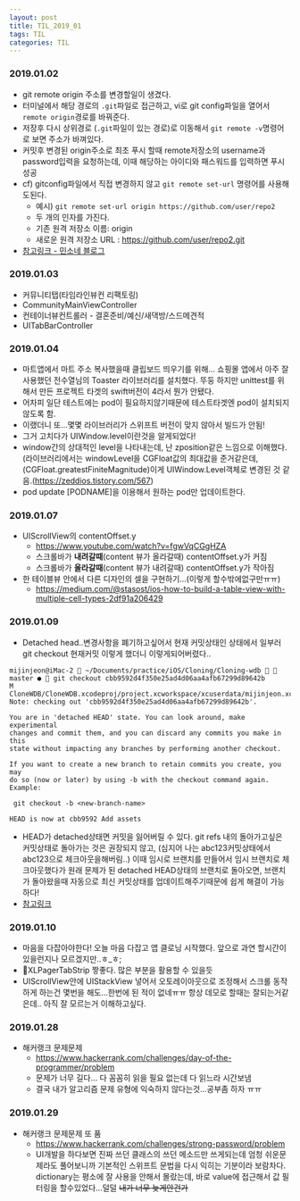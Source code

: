 ```yaml
---
layout: post
title: TIL_2019_01
tags: TIL
categories: TIL
---
```


### 2019.01.02
- git remote origin 주소를 변경할일이 생겼다.
- 터미널에서 해당 경로의 `.git`파일로 접근하고, vi로 git config파일을 열어서 `remote origin`경로를 바꿔준다.
- 저장후 다시 상위경로 (`.git`파일이 있는 경로)로 이동해서 `git remote -v`명령어로 보면 주소가 바껴있다.
- 커밋후 변경된 origin주소로 최초 푸시 할때 remote저장소의 username과 password입력을 요청하는데, 이때 해당하는 아이디와 패스워드를 입력하면 푸시 성공
- cf) gitconfig파일에서 직접 변경하지 않고 `git remote set-url` 명령어를 사용해도된다.
  - 예시) `git remote set-url origin https://github.com/user/repo2`
  - 두 개의 인자를 가진다.
  - 기존 원격 저장소 이름: origin
  - 새로운 원격 저장소 URL : https://github.com/user/repo2.git
- [참고링크 - 민소네 블로그](http://minsone.github.io/git/github-managing-remotes-changing-a-remotes-url)

### 2019.01.03
- 커뮤니티탭(타임라인뷰컨 리팩토링)
- CommunityMainViewController
- 컨테이너뷰컨트롤러 - 결혼준비/예신/새댁방/스드메견적
- UITabBarController

### 2019.01.04
- 마트앱에서 마트 주소 복사했을때 클립보드 띄우기를 위해... 쇼핑몰 앱에서 아주 잘 사용했던 전수열님의 Toaster 라이브러리를 설치했다. 뚜둥 하지만 unittest를 위해서 만든 프로젝트 타겟의 swift버전이 4라서 뭔가 안됐다.
- 어차피 일단 테스트에는 pod이 필요하지않기때문에 테스트타겟엔 pod이 설치되지 않도록 함.
- 이랬더니 또...몇몇 라이브러리가 스위프트 버전이 맞지 않아서 빌드가 안됨!
- 그거 고치다가 UIWindow.level이란것을 알게되었다!
- window간의 상대적인 level을 나타내는데, 난 zposition같은 느낌으로 이해했다. (라이브러리에서는 windowLevel을 CGFloat값의 최대값을 준거같은데, (CGFloat.greatestFiniteMagnitude)이게 UIWindow.Level객체로 변경된 것 같음.(https://zeddios.tistory.com/567)
- pod update [PODNAME]을 이용해서 원하는 pod만 업데이트한다.



### 2019.01.07
- UIScrollView의 contentOffset.y
  - https://www.youtube.com/watch?v=fgwVqCGgHZA
  - 스크롤바가 **내려갈때**(content 뷰가 올라갈때) contentOffset.y가 커짐
  - 스크롤바가 **올라갈때**(content 뷰가 내려갈때) contentOffset.y가 작아짐
- 한 테이블뷰 안에서 다른 디자인의 셀을 구현하기...(이렇게 할수밖에없구만ㅠㅠ)
  - https://medium.com/@stasost/ios-how-to-build-a-table-view-with-multiple-cell-types-2df91a206429


### 2019.01.09
- Detached head..변경사항을 폐기하고싶어서 현재 커밋상태인 상태에서 일부러 git checkout 현재커밋 이렇게 했더니 이렇게되어버렸다..
```
mijinjeon@iMac-2  ~/Documents/practice/iOS/Cloning/Cloning-wdb   master ●  git checkout cbb9592d4f350e25ad4d06aa4afb67299d89642b
M	CloneWDB/CloneWDB.xcodeproj/project.xcworkspace/xcuserdata/mijinjeon.xcuserdatad/UserInterfaceState.xcuserstate
Note: checking out 'cbb9592d4f350e25ad4d06aa4afb67299d89642b'.

You are in 'detached HEAD' state. You can look around, make experimental
changes and commit them, and you can discard any commits you make in this
state without impacting any branches by performing another checkout.

If you want to create a new branch to retain commits you create, you may
do so (now or later) by using -b with the checkout command again. Example:

 git checkout -b <new-branch-name>

HEAD is now at cbb9592 Add assets
```
- HEAD가 detached상태면 커밋을 잃어버릴 수 있다. git refs 내의 돌아가고싶은 커밋상태로 돌아가는 것은 권장되지 않고, (심지어 나는 abc123커밋상태에서 abc123으로 체크아웃을해버림..) 이때 임시로 브랜치를 만들어서 임시 브랜치로 체크아웃했다가 원래 문제가 된 detached HEAD상태의 브랜치로 돌아오면, 브랜치가 돌아왔을때 자동으로 최신 커밋상태를 업데이트해주기때문에 쉽게 해결이 가능하다!
- [참고링크](https://www.git-tower.com/learn/git/faq/detached-head-when-checkout-commit)


### 2019.01.10
- 마음을 다잡아야한다! 오늘 마음 다잡고 앱 클로닝 시작했다. 앞으로 과연 할시간이있을런지나 모르겠지만..ㅎ_ㅎ;
- XLPagerTabStrip 짷좋다. 많은 부분을 활용할 수 있을듯
- UIScrollView안에 UIStackView 넣어서 오토레이아웃으로 조정해서 스크롤 동작하게 하는건 몇번을 해도...한번에 된 적이 없네ㅠㅠ 항상 데모로 할때는 잘되는거같은데.. 아직 잘 모르는거 이해하고싶다.


### 2019.01.28
- 해커랭크 문제문제
  - https://www.hackerrank.com/challenges/day-of-the-programmer/problem
  - 문제가 너무 길다... 다 꼼꼼히 읽을 필요 없는데 다 읽느라 시간보냄
  - 결국 내가 알고리즘 문제 유형에 익숙하지 않다는것...공부좀 하자 ㅠㅠ

### 2019.01.29
- 해커랭크 문제문제 또 품
  - https://www.hackerrank.com/challenges/strong-password/problem
  - UI개발을 하다보면 진짜 쓰던 클래스의 쓰던 메소드만 쓰게되는데 엄청 쉬운문제라도 풀어보니까 기본적인 스위프트 문법을 다시 익히는 기분이라 보람차다. dictionary는 평소에 잘 사용을 안해서 몰랐는데, 바로 value에 접근해서 값 필터링을 할수있었다...덜덜 ~~내가 너무 늦게안건가~~
